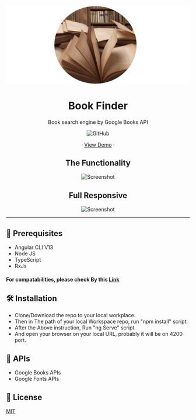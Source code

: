 <div align="center">
  <a href="https://github.com/github_username/repo_name">
    <img src="https://github.com/MaorLev/assets/blob/master/.github/book-finder/screenshoots/book-finder-logo.jpg" alt="Logo">
  </a>
  <h1>Book Finder</h1>
  <p>Book search engine by Google Books API</p>
  <p>
    <img alt="GitHub" src="https://img.shields.io/github/license/avivharuzi/readme-template?style=for-the-badge">
  </p>
  <p>
    ·
    <a href="https://maorlev.github.io/book-finder/" target="_blank">View Demo</a>
    ·
  </p>
  <h2>The Functionality</h2>
  <img src="https://github.com/MaorLev/assets/blob/master/.github/book-finder/Gif's%20animation/functionalities%20animation.gif" alt="Screenshot">
  <h2>Full Responsive</h2>
  <img src="https://github.com/MaorLev/assets/blob/master/.github/book-finder/Gif's%20animation/responsibility.gif" alt="Screenshot">
</div>

---


## 🎯 Prerequisites
  - Angular CLI V13
  - Node JS
  - TypeScript
  - RxJs
  <h4>For compatabilities, please check By this <a href="https://gist.github.com/LayZeeDK/c822cc812f75bb07b7c55d07ba2719b3" >Link</a> </h4>
  
## 🛠️ Installation
 - Clone/Download the repo to your local workplace.
 - Then in The path of your local Workspace repo,
   run "npm install" script.
 - After the Above instruction, Run "ng Serve" script.
 - And open your browser on your local URL, probably it will be on 4200 port.
  
## 🔧 APIs
- Google Books APIs
- Google Fonts APIs


## 📜 License

[MIT](LICENSE)
